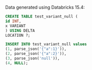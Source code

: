 Data generated using Databricks 15.4:

```sql
CREATE TABLE test_variant_null (
id INT,
x VARIANT
) USING DELTA
LOCATION ?;

INSERT INTO test_variant_null values 
(1, parse_json('{"a":1}')), 
(2, parse_json('{"a":2}')), 
(3, parse_json('null')), 
(4, NULL);
```
